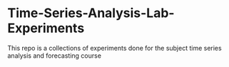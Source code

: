 # Time-Series-Analysis-Lab-Experiments
This repo is a collections of experiments done for the subject time series analysis and forecasting course
